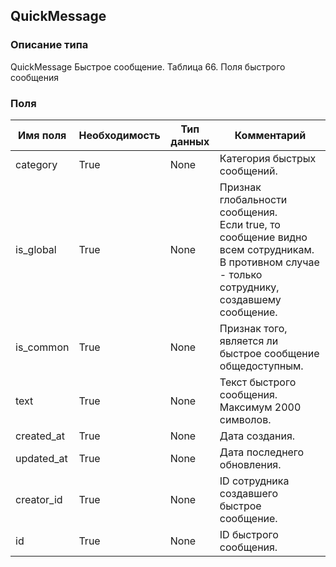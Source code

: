 
## QuickMessage

### Описание типа
QuickMessage
Быстрое сообщение.
Таблица 66. Поля быстрого сообщения


### Поля

| Имя поля | Необходимость | Тип данных | Комментарий |
|---|---|---|---|
|category|True|None|Категория быстрых сообщений.<br/>|
|is_global|True|None|Признак глобальности сообщения.<br/>Если true, то сообщение видно всем сотрудникам. В противном случае - только сотруднику, создавшему сообщение.<br/>|
|is_common|True|None|Признак того, является ли быстрое сообщение общедоступным.<br/>|
|text|True|None|Текст быстрого сообщения.<br/>Максимум 2000 символов.<br/>|
|created_at|True|None|Дата создания.<br/>|
|updated_at|True|None|Дата последнего обновления.<br/>|
|creator_id|True|None|ID сотрудника создавшего быстрое сообщение.<br/>|
|id|True|None|ID быстрого сообщения.<br/>|
